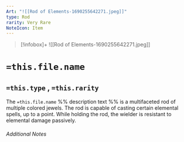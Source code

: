 ```yaml
---
Art: "![[Rod of Elements-1690255642271.jpeg]]"
type: Rod
rarity: Very Rare
NoteIcon: Item
---
```


> [!infobox]+
> ![[Rod of Elements-1690255642271.jpeg]]

# `=this.file.name`
## `=this.type` , `=this.rarity`

The `=this.file.name` %% description text %% is a multifaceted rod of multiple colored jewels. The rod is capable of casting certain elemental spells, up to a point.
While holding the rod, the wielder is resistant to elemental damage passively.


###### Additional Notes